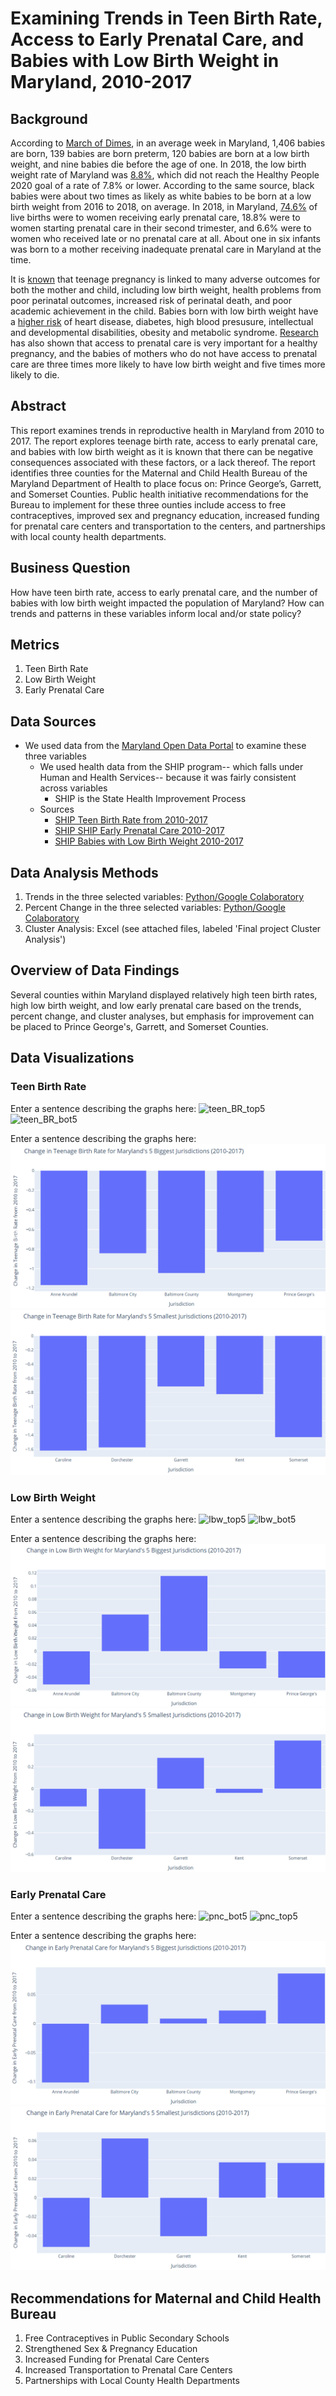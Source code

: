 # Examining Trends in Teen Birth Rate, Access to Early Prenatal Care, and Babies with Low Birth Weight in Maryland, 2010-2017

## Background
According to [March of Dimes](https://www.marchofdimes.org/Peristats/ViewTopic.aspx?reg=24&top=1&lev=0&slev=4), in an average week in Maryland, 1,406 babies are born, 139 babies are born preterm, 120 babies are born at a low birth weight, and nine babies die before the age of one. In 2018, the low birth weight rate of Maryland was [8.8%](https://www.marchofdimes.org/Peristats/ViewTopic.aspx?reg=24&top=4&lev=0&slev=4), which did not reach the Healthy People 2020 goal of a rate of 7.8% or lower. According to the same source, black babies were about two times as likely as white babies to be born at a low birth weight from 2016 to 2018, on average. In 2018, in Maryland, [74.6%](https://www.marchofdimes.org/peristats/ViewTopic.aspx?reg=24&top=5&lev=0&slev=4) of live births were to women receiving early prenatal care, 18.8% were to women starting prenatal care in their second trimester, and 6.6% were to women who received late or no prenatal care at all. About one in six infants was born to a mother receiving inadequate prenatal care in Maryland at the time. 

It is [known](https://www.ncbi.nlm.nih.gov/books/NBK219236/) that teenage pregnancy is linked to many adverse outcomes for both the mother and child, including low birth weight, health problems from poor perinatal outcomes, increased risk of perinatal death, and poor academic achievement in the child. Babies born with low birth weight have a [higher risk](https://www.marchofdimes.org/complications/low-birthweight.aspx.) of heart disease, diabetes, high blood presusure, intellectual and developmental disabilities, obesity and metabolic syndrome. [Research](https://www.womenshealth.gov/a-z-topics/prenatal-care) has also shown that access to prenatal care is very important for a healthy pregnancy, and the babies of mothers who do not have access to prenatal care are three times more likely to have low birth weight and five times more likely to die. 

## Abstract

This report examines trends in reproductive health in Maryland from 2010 to 2017. The report explores teenage birth rate, access to early prenatal care, and babies with low birth weight as it is known that there can be negative consequences associated with these factors, or a lack thereof. The report identifies three counties for the Maternal and Child Health Bureau of the Maryland Department of Health to place focus on: Prince George’s, Garrett, and Somerset Counties. Public health initiative recommendations for the Bureau to implement for these three ounties include access to free contraceptives, improved sex and pregnancy education, increased funding for prenatal care centers and transportation to the centers, and partnerships with local county health departments. 

## Business Question 
How have teen birth rate, access to early prenatal care, and the number of babies with low birth weight impacted the population of Maryland? How can trends and patterns in these variables inform local and/or state policy?

## Metrics 
1. Teen Birth Rate 
2. Low Birth Weight
3. Early Prenatal Care 

## Data Sources
 - We used data from the [Maryland Open Data Portal](https://opendata.maryland.gov/) to examine these three variables
   - We used health data from the SHIP program-- which falls under Human and Health Services-- because it was fairly consistent across variables
      - SHIP is the State Health Improvement Process
   - Sources
      - [SHIP Teen Birth Rate from 2010-2017](https://opendata.maryland.gov/Health-and-Human-Services/SHIP-Teen-Birth-Rate-2010-2017/t8wg-hb7j)
      - [SHIP SHIP Early Prenatal Care 2010-2017](https://opendata.maryland.gov/Health-and-Human-Services/SHIP-Early-Prenatal-Care-2010-2017/48en-6hyz)
      - [SHIP Babies with Low Birth Weight 2010-2017](https://opendata.maryland.gov/Health-and-Human-Services/SHIP-Babies-with-Low-Birth-Weight-2010-2017/cyet-5jd3)

## Data Analysis Methods
1. Trends in the three selected variables: [Python/Google Colaboratory](https://colab.research.google.com/drive/1rCYgMpQ4OhVQOAhwA8zNrKPrlClOcgUA?usp=sharing)
2. Percent Change in the three selected variables: [Python/Google Colaboratory](https://colab.research.google.com/drive/1QUmTvWJn7qQ4KBY9saS84pE6xG56tdcX?usp=sharing)
3. Cluster Analysis: Excel (see attached files, labeled 'Final project Cluster Analysis') 

## Overview of Data Findings 

Several counties within Maryland displayed relatively high teen birth rates, high low birth weight, and low early prenatal care based on the trends, percent change, and cluster analyses, but emphasis for improvement can be placed to Prince George's, Garrett, and Somerset Counties.

## Data Visualizations 

### **Teen Birth Rate** 

Enter a sentence describing the graphs here:
![teen_BR_top5](https://user-images.githubusercontent.com/70858878/102546489-b49dca80-4085-11eb-9c94-2395c384a639.png)
![teen_BR_bot5](https://user-images.githubusercontent.com/70858878/102546539-cb442180-4085-11eb-8841-f9bae7e77e76.png)

Enter a sentence describing the graphs here:
![alt_text](change-tbr-big.png) 
![alt_text](change-tbr-small.png) 

### **Low Birth Weight** 

Enter a sentence describing the graphs here:
![lbw_top5](https://user-images.githubusercontent.com/70858878/102546683-ffb7dd80-4085-11eb-80a7-328255c0223e.png)
![lbw_bot5](https://user-images.githubusercontent.com/70858878/102546687-0181a100-4086-11eb-939b-041e356c99b4.png)

Enter a sentence describing the graphs here:
![alt_text](change-lbw-big.png) 
![alt_text](change-lbw-small.png) 

### **Early Prenatal Care** 

Enter a sentence describing the graphs here:
![pnc_bot5](https://user-images.githubusercontent.com/70858878/102546727-11998080-4086-11eb-9fd5-2d816bbc6728.png)
![pnc_top5](https://user-images.githubusercontent.com/70858878/102546728-11998080-4086-11eb-99f3-19ee2e9b492d.png)


Enter a sentence describing the graphs here:
![alt_text](change-epc-big.png) 
![alt_text](change-epc-small.png) 

## Recommendations for Maternal and Child Health Bureau
1. Free Contraceptives in Public Secondary Schools 
2. Strengthened Sex & Pregnancy Education 
3. Increased Funding for Prenatal Care Centers 
4. Increased Transportation to Prenatal Care Centers 
5. Partnerships with Local County Health Departments





